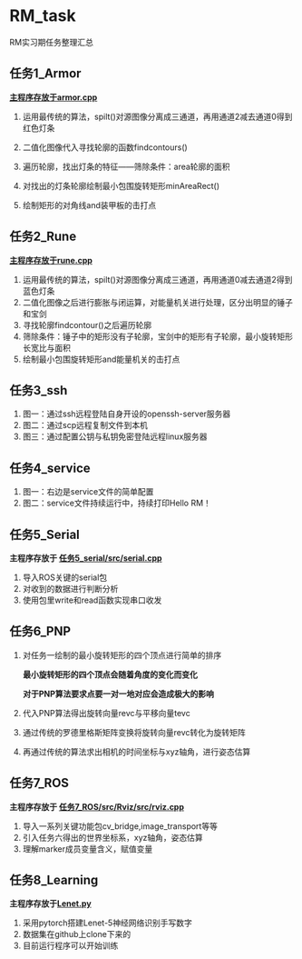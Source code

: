 # RM_task

RM实习期任务整理汇总

## 任务1_Armor

**<u>主程序存放于armor.cpp</u>**

1. 运用最传统的算法，spilt()对源图像分离成三通道，再用通道2减去通道0得到红色灯条

2. 二值化图像代入寻找轮廓的函数findcontours()
3. 遍历轮廓，找出灯条的特征——筛除条件：area轮廓的面积
4. 对找出的灯条轮廓绘制最小包围旋转矩形minAreaRect()
5. 绘制矩形的对角线and装甲板的击打点

## 任务2_Rune

**<u>主程序存放于rune.cpp</u>**

1. 运用最传统的算法，spilt()对源图像分离成三通道，再用通道0减去通道2得到蓝色灯条
2. 二值化图像之后进行膨胀与闭运算，对能量机关进行处理，区分出明显的锤子和宝剑
3. 寻找轮廓findcontour()之后遍历轮廓
4. 筛除条件：锤子中的矩形没有子轮廓，宝剑中的矩形有子轮廓，最小旋转矩形长宽比与面积
5. 绘制最小包围旋转矩形and能量机关的击打点

## 任务3_ssh

1. 图一：通过ssh远程登陆自身开设的openssh-server服务器
2. 图二：通过scp远程复制文件到本机
3. 图三：通过配置公钥与私钥免密登陆远程linux服务器

## 任务4_service

1. 图一：右边是service文件的简单配置
2. 图二：service文件持续运行中，持续打印Hello RM！

## 任务5_Serial

**主程序存放于 <u>任务5_serial/src/serial.cpp</u>**

1. 导入ROS关键的serial包
2. 对收到的数据进行判断分析
3. 使用包里write和read函数实现串口收发

## 任务6_PNP

1. 对任务一绘制的最小旋转矩形的四个顶点进行简单的排序

   **最小旋转矩形的四个顶点会随着角度的变化而变化**

   **对于PNP算法要求点要一对一地对应会造成极大的影响**

2. 代入PNP算法得出旋转向量revc与平移向量tevc

3. 通过传统的罗德里格斯矩阵变换将旋转向量revc转化为旋转矩阵

4. 再通过传统的算法求出相机的时间坐标与xyz轴角，进行姿态估算

## 任务7_ROS

**主程序存放于	<u>任务7_ROS/src/Rviz/src/rviz.cpp</u>**

1. 导入一系列关键功能包cv_bridge,image_transport等等
2. 引入任务六得出的世界坐标系，xyz轴角，姿态估算
3. 理解marker成员变量含义，赋值变量

## 任务8_Learning

**主程序存放于<u>Lenet.py</u>**

1. 采用pytorch搭建Lenet-5神经网络识别手写数字
2. 数据集在github上clone下来的
3. 目前运行程序可以开始训练
